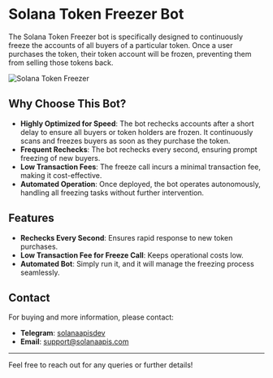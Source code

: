 # Solana Token Freezer Bot

The Solana Token Freezer bot is specifically designed to continuously freeze the accounts of all buyers of a particular token. Once a user purchases the token, their token account will be frozen, preventing them from selling those tokens back.

![Solana Token Freezer](https://i.ibb.co/1vH34fn/solana-token-account-freezer.png)

## Why Choose This Bot?

- **Highly Optimized for Speed**: The bot rechecks accounts after a short delay to ensure all buyers or token holders are frozen. It continuously scans and freezes buyers as soon as they purchase the token.
- **Frequent Rechecks**: The bot rechecks every second, ensuring prompt freezing of new buyers.
- **Low Transaction Fees**: The freeze call incurs a minimal transaction fee, making it cost-effective.
- **Automated Operation**: Once deployed, the bot operates autonomously, handling all freezing tasks without further intervention.

## Features

- **Rechecks Every Second**: Ensures rapid response to new token purchases.
- **Low Transaction Fee for Freeze Call**: Keeps operational costs low.
- **Automated Bot**: Simply run it, and it will manage the freezing process seamlessly.

## Contact

For buying and more information, please contact:

- **Telegram**: [solanaapisdev](https://t.me/solanaapisdev)
- **Email**: [support@solanaapis.com](mailto:support@solanaapis.com)

---

Feel free to reach out for any queries or further details!
